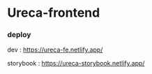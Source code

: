 # Ureca-frontend

### deploy

dev : https://ureca-fe.netlify.app/

storybook : https://ureca-storybook.netlify.app/
